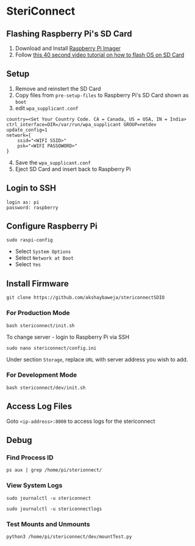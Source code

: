# SteriConnect

## Flashing Raspberry Pi's SD Card
1. Download and Install [Raspberry Pi Imager](https://www.raspberrypi.org/software/)
2. Follow [this 40 second video tutorial on how to flash OS on SD Card](https://www.youtube.com/watch?v=J024soVgEeM)

## Setup
1. Remove and reinstert the SD Card
2. Copy files from ```pre-setup-files``` to Raspberry Pi's SD Card shown as ```boot```
3. edit ```wpa_supplicant.conf```
```
country=<Set Your Country Code. CA = Canada, US = USA, IN = India>
ctrl_interface=DIR=/var/run/wpa_supplicant GROUP=netdev
update_config=1
network={
    ssid="<WIFI SSID>"
    psk="<WIFI PASSOWORD>"
}
```
4. Save the ```wpa_supplicant.conf```
5. Eject SD Card and insert back to Raspberry Pi

## Login to SSH
```
login as: pi
password: raspberry
```

## Configure Raspberry Pi
```
sudo raspi-config
```
* Select ```System Options```
* Select ```Network at Boot```
* Select ```Yes```

## Install Firmware
```
git clone https://github.com/akshaybaweja/stericonnectSDIO
```
### For Production Mode
```
bash stericonnect/init.sh
```

To change server - login to Raspberry Pi via SSH

```
sudo nano stericonnect/config.ini
```

Under section ```Storage```, replace ```URL``` with server address you wish to add.

### For Development Mode
```
bash stericonnect/dev/init.sh
```

## Access Log Files
Goto ```<ip-address>:8000``` to access logs for the stericonnect

## Debug
### Find Process ID
```
ps aux | grep /home/pi/sterionnect/ 
```
### View System Logs
```
sudo journalctl -u stericonnect
```
```
sudo journalctl -u stericonnectlogs
```

### Test Mounts and Unmounts
```
python3 /home/pi/stericonnect/dev/mountTest.py
```